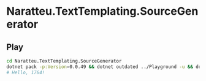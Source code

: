 # Naratteu.TextTemplating.SourceGenerator

## Play

```bash
cd Naratteu.TextTemplating.SourceGenerator
dotnet pack -p:Version=0.0.49 && dotnet outdated ../Playground -u && dotnet run --project ../Playground
# Hello, 1764!
```
